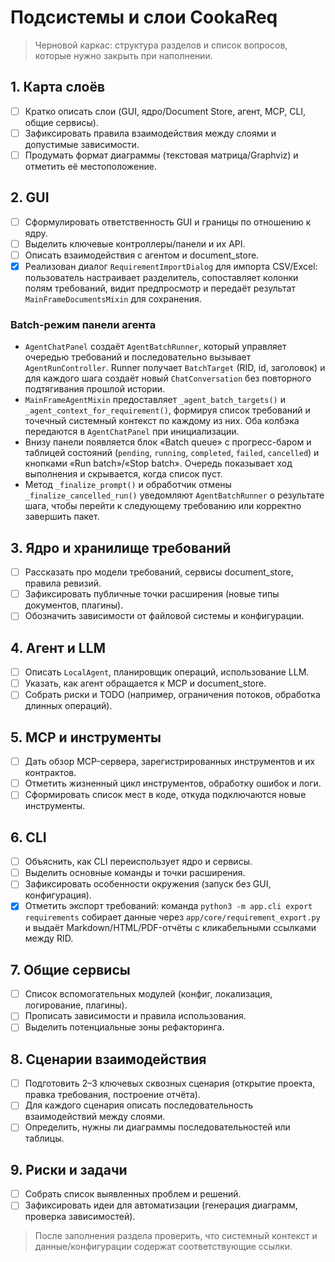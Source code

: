# Подсистемы и слои CookaReq

> Черновой каркас: структура разделов и список вопросов, которые нужно закрыть при наполнении.

## 1. Карта слоёв
- [ ] Кратко описать слои (GUI, ядро/Document Store, агент, MCP, CLI, общие сервисы).
- [ ] Зафиксировать правила взаимодействия между слоями и допустимые зависимости.
- [ ] Продумать формат диаграммы (текстовая матрица/Graphviz) и отметить её местоположение.

## 2. GUI
- [ ] Сформулировать ответственность GUI и границы по отношению к ядру.
- [ ] Выделить ключевые контроллеры/панели и их API.
- [ ] Описать взаимодействия с агентом и document_store.
- [x] Реализован диалог `RequirementImportDialog` для импорта CSV/Excel: пользователь настраивает разделитель, сопоставляет колонки полям требований, видит предпросмотр и передаёт результат `MainFrameDocumentsMixin` для сохранения.

### Batch-режим панели агента

- `AgentChatPanel` создаёт `AgentBatchRunner`, который управляет очередью
  требований и последовательно вызывает `AgentRunController`. Runner получает
  `BatchTarget` (RID, id, заголовок) и для каждого шага создаёт новый
  `ChatConversation` без повторного подтягивания прошлой истории.
- `MainFrameAgentMixin` предоставляет `_agent_batch_targets()` и
  `_agent_context_for_requirement()`, формируя список требований и точечный
  системный контекст по каждому из них. Оба колбэка передаются в
  `AgentChatPanel` при инициализации.
- Внизу панели появляется блок «Batch queue» с прогресс-баром и таблицей
  состояний (`pending`, `running`, `completed`, `failed`, `cancelled`) и
  кнопками «Run batch»/«Stop batch». Очередь показывает ход выполнения и
  скрывается, когда список пуст.
- Метод `_finalize_prompt()` и обработчик отмены `_finalize_cancelled_run()`
  уведомляют `AgentBatchRunner` о результате шага, чтобы перейти к следующему
  требованию или корректно завершить пакет.

## 3. Ядро и хранилище требований
- [ ] Рассказать про модели требований, сервисы document_store, правила ревизий.
- [ ] Зафиксировать публичные точки расширения (новые типы документов, плагины).
- [ ] Обозначить зависимости от файловой системы и конфигурации.

## 4. Агент и LLM
- [ ] Описать `LocalAgent`, планировщик операций, использование LLM.
- [ ] Указать, как агент обращается к MCP и document_store.
- [ ] Собрать риски и TODO (например, ограничения потоков, обработка длинных операций).

## 5. MCP и инструменты
- [ ] Дать обзор MCP-сервера, зарегистрированных инструментов и их контрактов.
- [ ] Отметить жизненный цикл инструментов, обработку ошибок и логи.
- [ ] Сформировать список мест в коде, откуда подключаются новые инструменты.

## 6. CLI
- [ ] Объяснить, как CLI переиспользует ядро и сервисы.
- [ ] Выделить основные команды и точки расширения.
- [ ] Зафиксировать особенности окружения (запуск без GUI, конфигурация).
- [x] Отметить экспорт требований: команда `python3 -m app.cli export requirements` собирает данные через
      `app/core/requirement_export.py` и выдаёт Markdown/HTML/PDF-отчёты с кликабельными ссылками между RID.

## 7. Общие сервисы
- [ ] Список вспомогательных модулей (конфиг, локализация, логирование, плагины).
- [ ] Прописать зависимости и правила использования.
- [ ] Выделить потенциальные зоны рефакторинга.

## 8. Сценарии взаимодействия
- [ ] Подготовить 2–3 ключевых сквозных сценария (открытие проекта, правка требования, построение отчёта).
- [ ] Для каждого сценария описать последовательность взаимодействий между слоями.
- [ ] Определить, нужны ли диаграммы последовательностей или таблицы.

## 9. Риски и задачи
- [ ] Собрать список выявленных проблем и решений.
- [ ] Зафиксировать идеи для автоматизации (генерация диаграмм, проверка зависимостей).

> После заполнения раздела проверить, что системный контекст и данные/конфигурации содержат соответствующие ссылки.
